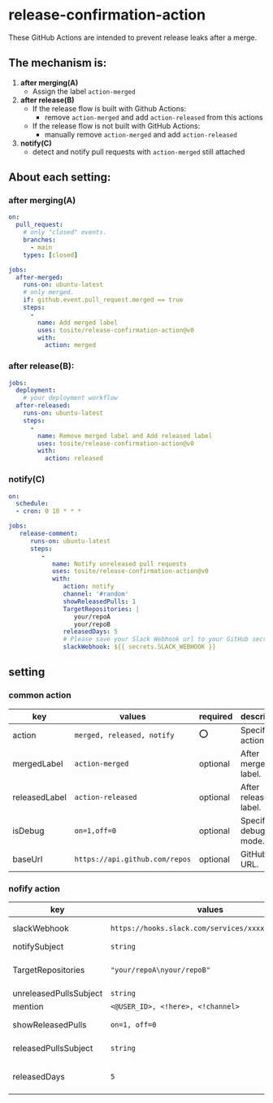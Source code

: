 # release-confirmation-action

These GitHub Actions are intended to prevent release leaks after a merge.

## The mechanism is:

1. **after merging(A)**
    - Assign the label `action-merged`
2. **after release(B)**
    - If the release flow is built with Github Actions:
        - remove `action-merged` and add `action-released` from this actions
    - If the release flow is not built with GitHub Actions:
        - manually remove `action-merged` and add `action-released`
3. **notify(C)**
    - detect and notify pull requests with `action-merged` still attached

## About each setting:

### after merging(A)

```yml
on:
  pull_request:
    # only "closed" events.
    branches:
      - main
    types: [closed]

jobs:
  after-merged:
    runs-on: ubuntu-latest
    # only merged.
    if: github.event.pull_request.merged == true
    steps:
      -
        name: Add merged label
        uses: tosite/release-confirmation-action@v0
        with:
          action: merged
```

### after release(B):

```yml
jobs:
  deployment:
    # your deployment workflow
  after-released:
    runs-on: ubuntu-latest
    steps:
      -
        name: Remove merged label and Add released label
        uses: tosite/release-confirmation-action@v0
        with:
          action: released
```

### notify(C)

```yml
on:
  schedule:
  - cron: 0 10 * * *

jobs:
   release-comment:
      runs-on: ubuntu-latest
      steps:
         -
            name: Notify unreleased pull requests
            uses: tosite/release-confirmation-action@v0
            with:
               action: notify
               channel: '#random'
               showReleasedPulls: 1
               TargetRepositories: |
                  your/repoA
                  your/repoB
               releasedDays: 5
               # Please save your Slack Webhook url to your GitHub secret.
               slackWebhook: ${{ secrets.SLACK_WEBHOOK }}
```

## setting

### common action

|key| values                         | required          |description|
| --- |--------------------------------|-------------------| --- |
| action | `merged, released, notify`     | ⭕ | Specify actions. |
| mergedLabel | `action-merged`                | optional          | After merged label. |
| releasedLabel | `action-released`              | optional          | After released label. |
| isDebug | `on=1,off=0`                   | optional          | Specify debug mode. |
| baseUrl | `https://api.github.com/repos` | optional          | GitHub API URL. |

### nofify action

|key| values                                             |required|description|
| --- |----------------------------------------------------| --- | -- |
| slackWebhook | `https://hooks.slack.com/services/xxxx/xxxx/xxxxx` | ⭕ | https://slack.com/services/new/incoming-webhook |
| notifySubject | `string`                                           | optional | Title to notify Slack. |
| TargetRepositories | `"your/repoA\nyour/repoB"`                           | optional | These are the repositories that will be monitored.(default: repository where the action is running) |
| unreleasedPullsSubject | `string`                                           | optional | Title to unreleased. |
| mention | `<@USER_ID>, <!here>, <!channel>`                  | optional | Specify the user to mentions. |
| showReleasedPulls | `on=1, off=0`                                      | optional | Whether to be notified of released pull requests. |
| releasedPullsSubject | `string`                                           | optional | Title to released(To enable, set showReleasedPulls to 1). |
| releasedDays | `5`                                                | optional | How many days prior to the release do you want to pull a released pull request?(To enable, set showReleasedPulls to 1) |

